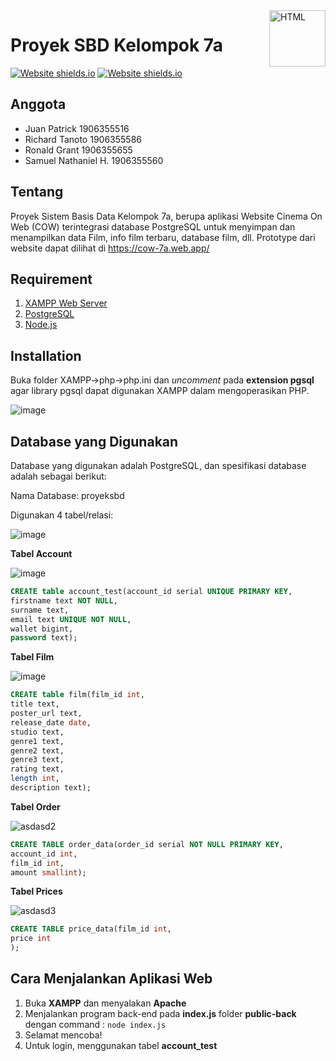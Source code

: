 <a href="https://github.com/rainzoneg/proyek-SBD/">
    <img src="https://upload.wikimedia.org/wikipedia/commons/thumb/6/61/HTML5_logo_and_wordmark.svg/180px-HTML5_logo_and_wordmark.svg.png" alt="HTML" title="HTML" align="right" height="90" />
</a>

# Proyek SBD Kelompok 7a
[![Website shields.io](https://img.shields.io/website-up-down-green-red/http/shields.io.svg)](https://cow-7a.web.app/)
[![Website shields.io](https://img.shields.io/badge/made%20with-bootstrap-orange?&style=plastic)](https://cow-7a.web.app/)



## Anggota
* Juan Patrick 1906355516
* Richard Tanoto 1906355586
* Ronald Grant 1906355655
* Samuel Nathaniel H. 1906355560

## Tentang
Proyek Sistem Basis Data Kelompok 7a, berupa aplikasi Website Cinema On Web (COW) terintegrasi database PostgreSQL untuk menyimpan dan menampilkan data
Film, info film terbaru, database film, dll. Prototype dari website dapat dilihat di https://cow-7a.web.app/

## Requirement
1. [XAMPP Web Server](https://www.apachefriends.org/download.html)
2. [PostgreSQL](https://www.postgresql.org/download/)
3. [Node.js](https://nodejs.org/en/)


## Installation
Buka folder XAMPP->php->php.ini dan *uncomment* pada **extension pgsql** agar library pgsql dapat digunakan XAMPP dalam mengoperasikan PHP.

![image](https://user-images.githubusercontent.com/80802092/121706702-12c0dd00-cb00-11eb-86a6-13a1a54300e5.png)


## Database yang Digunakan
Database yang digunakan adalah PostgreSQL, dan spesifikasi database adalah sebagai berikut:

Nama Database: proyeksbd

Digunakan 4 tabel/relasi:

![image](https://user-images.githubusercontent.com/68103682/120690166-108ecb00-c4cf-11eb-9d1f-0a6851d6da22.png)

**Tabel Account**

![image](https://user-images.githubusercontent.com/68103682/121511790-3b1edd80-ca13-11eb-972c-437dc49ddd04.png)


```SQL
CREATE table account_test(account_id serial UNIQUE PRIMARY KEY, 
firstname text NOT NULL,
surname text,
email text UNIQUE NOT NULL,
wallet bigint,
password text);
```

**Tabel Film**

![image](https://user-images.githubusercontent.com/68103682/120690766-d2de7200-c4cf-11eb-9c54-8e8241e39c00.png)

```SQL
CREATE table film(film_id int, 
title text,
poster_url text,
release_date date,
studio text,
genre1 text,
genre2 text,
genre3 text,
rating text,
length int,
description text);
```

**Tabel Order**

![asdasd2](https://user-images.githubusercontent.com/68103682/121388523-bfbb1e80-c975-11eb-9d7f-ccec3248a707.PNG)

```SQL
CREATE TABLE order_data(order_id serial NOT NULL PRIMARY KEY,
account_id int,
film_id int,
amount smallint);
```

**Tabel Prices**

![asdasd3](https://user-images.githubusercontent.com/68103682/121388866-090b6e00-c976-11eb-983d-4a8af1a2b953.PNG)

```SQL
CREATE TABLE price_data(film_id int,
price int
);
```


## Cara Menjalankan Aplikasi Web

1. Buka **XAMPP** dan menyalakan **Apache**
2. Menjalankan program back-end pada **index.js** folder **public-back** dengan command : `node index.js`
3. Selamat mencoba!
4. Untuk login, menggunakan tabel **account_test**









